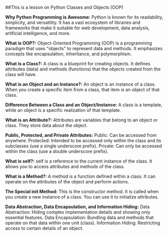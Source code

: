 ##This is a lesson on Python Classes and Objects (OOP)

**Why Python Programming is Awesome:**
Python is known for its readability, simplicity, and versatility. It has a vast ecosystem of libraries and frameworks that make it suitable for web development, data analysis, artificial intelligence, and more.

**What is OOP?:**
Object-Oriented Programming (OOP) is a programming paradigm that uses "objects" to represent data and methods. It emphasizes concepts like encapsulation, inheritance, and polymorphism.

**What is a Class?:**
A class is a blueprint for creating objects. It defines attributes (data) and methods (functions) that the objects created from the class will have.

**What is an Object and an Instance?:**
An object is an instance of a class. When you create a specific item from a class, that item is an object of that class.

**Difference Between a Class and an Object/Instance:**
A class is a template, while an object is a specific realization of that template.

**What is an Attribute?:**
Attributes are variables that belong to an object or class. They store data about the object.

**Public, Protected, and Private Attributes:**
Public: Can be accessed from anywhere.
Protected: Intended to be accessed only within the class and its subclasses (use a single underscore prefix).
Private: Can only be accessed within the class (use a double underscore prefix).

**What is self?:**
self is a reference to the current instance of the class. It allows you to access attributes and methods of the class.

**What is a Method?:**
A method is a function defined within a class. It can operate on the attributes of the object and perform actions.

**The Special __init__ Method:**
This is the constructor method. It is called when you create a new instance of a class. You can use it to initialize attributes.

**Data Abstraction, Data Encapsulation, and Information Hiding:**
Data Abstraction: Hiding complex implementation details and showing only essential features.
Data Encapsulation: Bundling data and methods that operate on that data within one unit (class).
Information Hiding: Restricting access to certain details of an object.